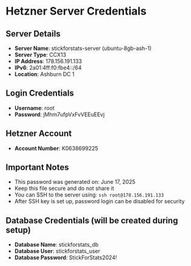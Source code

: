 # Hetzner Server Credentials

## Server Details
- **Server Name**: stickforstats-server (ubuntu-8gb-ash-1)
- **Server Type**: CCX13
- **IP Address**: 178.156.191.133
- **IPv6**: 2a01:4ff:f0:fbe4::/64
- **Location**: Ashburn DC 1

## Login Credentials
- **Username**: root
- **Password**: jMhm7ufpVxFvVEEuEEvj

## Hetzner Account
- **Account Number**: K0638699225

## Important Notes
- This password was generated on: June 17, 2025
- Keep this file secure and do not share it
- You can SSH to the server using: `ssh root@178.156.191.133`
- After SSH key is set up, password login can be disabled for security

## Database Credentials (will be created during setup)
- **Database Name**: stickforstats_db
- **Database User**: stickforstats_user
- **Database Password**: StickForStats2024!